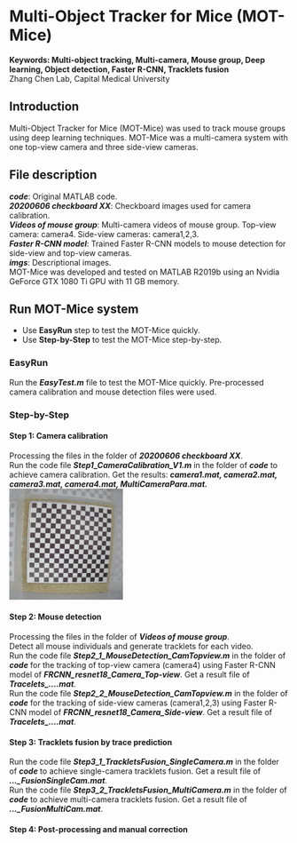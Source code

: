 # Multi-Object Tracker for Mice (MOT-Mice)
**Keywords: Multi-object tracking, Multi-camera, Mouse group, Deep learning, Object detection, Faster R-CNN, Tracklets fusion** <br>
Zhang Chen Lab, Capital Medical University

## Introduction
Multi-Object Tracker for Mice (MOT-Mice) was used to track mouse groups using deep learning techniques.
MOT-Mice was a multi-camera system with one top-view camera and three side-view cameras.

## File description
***code***: Original MATLAB code.  <br>
***20200606 checkboard XX***: Checkboard images used for camera calibration. <br>
***Videos of mouse group***: Multi-camera videos of mouse group. Top-view camera: camera4. Side-view cameras: camera1,2,3. <br>
***Faster R-CNN model***: Trained Faster R-CNN models to mouse detection for side-view and top-view cameras. <br>
***imgs***: Descriptional images.  <br>
MOT-Mice was developed and tested on MATLAB R2019b using an Nvidia GeForce GTX 1080 Ti GPU with 11 GB memory.

## Run MOT-Mice system
- Use **EasyRun** step to test the MOT-Mice quickly. <br>
- Use **Step-by-Step** to test the MOT-Mice step-by-step. <br>
### EasyRun
Run the ***EasyTest.m*** file to test the MOT-Mice quickly. Pre-processed camera calibration and mouse detection files were used.
### Step-by-Step
#### Step 1: Camera calibration
Processing the files in the folder of ***20200606 checkboard XX***. <br>
Run the code file ***Step1_CameraCalibration_V1.m*** in the folder of ***code*** to achieve camera calibration. Get the results: ***camera1.mat, camera2.mat, camera3.mat, camera4.mat, MultiCameraPara.mat.***  <br>
<img src="imgs/20200606132509-camera4.png" height="200px" width="auto"/> 
#### Step 2: Mouse detection
Processing the files in the folder of ***Videos of mouse group***. <br>
Detect all mouse individuals and generate tracklets for each video.  <br>
Run the code file ***Step2_1_MouseDetection_CamTopview.m*** in the folder of ***code*** for the tracking of top-view camera (camera4) using Faster R-CNN model of ***FRCNN_resnet18_Camera_Top-view***. Get a result file of ***Tracelets_....mat***. <br>
Run the code file ***Step2_2_MouseDetection_CamTopview.m*** in the folder of ***code*** for the tracking of side-view cameras (camera1,2,3) using Faster R-CNN model of ***FRCNN_resnet18_Camera_Side-view***. Get a result file of ***Tracelets_....mat***.  <br>
#### Step 3: Tracklets fusion by trace prediction
Run the code file ***Step3_1_TrackletsFusion_SingleCamera.m*** in the folder of ***code*** to achieve single-camera tracklets fusion. Get a result file of ***..._FusionSingleCam.mat***.<br>
Run the code file ***Step3_2_TrackletsFusion_MultiCamera.m*** in the folder of ***code*** to achieve multi-camera tracklets fusion. Get a result file of ***..._FusionMultiCam.mat***. <br>
#### Step 4: Post-processing and manual correction

